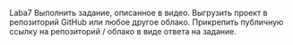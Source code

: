 Laba7
Выполнить задание, описанное в видео. Выгрузить проект в репозиторий GitHub или любое другое облако. Прикрепить публичную ссылку на репозиторий / облако в виде ответа на задание.
